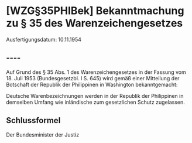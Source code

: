 # [WZG§35PHIBek] Bekanntmachung zu § 35 des Warenzeichengesetzes

Ausfertigungsdatum: 10.11.1954

 

## ----

Auf Grund des § 35 Abs. 1 des Warenzeichengesetzes in der Fassung vom 18. Juli 1953 (Bundesgesetzbl. I S. 645) wird gemäß einer Mitteilung der Botschaft der Republik der Philippinen in Washington bekanntgemacht:

Deutsche Warenbezeichnungen werden in der Republik der Philippinen in demselben Umfang wie inländische zum gesetzlichen Schutz zugelassen.


## Schlussformel

Der Bundesminister der Justiz
